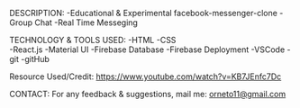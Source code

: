DESCRIPTION:
	-Educational & Experimental facebook-messenger-clone
	-Group Chat
	-Real Time Messeging
  

TECHNOLOGY & TOOLS USED:
	-HTML
	-CSS	
	-React.js
	-Material UI
	-Firebase Database
	-Firebase Deployment
	-VSCode
	-git
	-gitHub
	
Resource Used/Credit: https://www.youtube.com/watch?v=KB7JEnfc7Dc
	


CONTACT:
For any feedback & suggestions,
mail me: orneto11@gmail.com
